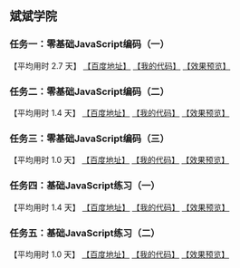 ## 斌斌学院
### 任务一：零基础JavaScript编码（一）

【平均用时 2.7 天】
[【百度地址】](http://ife.baidu.com/course/detail/id/93)
[【我的代码】](https://github.com/wangsiyuan233/IFE2017/tree/master/%E5%B0%8F%E8%96%87%E5%AD%A6%E9%99%A2/xiaowei_task)
[【效果预览】](https://baoyuzhang.github.io/IFE2017/IFE_binbin/IFE_binbin_task1/IFE_binbin_task1.html)

### 任务二：零基础JavaScript编码（二）

【平均用时 1.4 天】
[【百度地址】](http://ife.baidu.com/course/detail/id/91)
[【我的代码】](https://github.com/baoyuzhang/IFE2017/tree/master/IFE_binbin/IFE_binbin_task2)
[【效果预览】](https://baoyuzhang.github.io/IFE2017/IFE_binbin/IFE_binbin_task2/IFE_binbin_task2.html)

### 任务三：零基础JavaScript编码（三）

【平均用时 1.0 天】
[【百度地址】](http://ife.baidu.com/course/detail/id/98)
[【我的代码】](https://github.com/baoyuzhang/IFE2017/tree/master/IFE_binbin/IFE_binbin_task3)
[【效果预览】](https://baoyuzhang.github.io/IFE2017/IFE_binbin/IFE_binbin_task3/IFE_binbin_task3.html)

### 任务四：基础JavaScript练习（一）

【平均用时 1.4 天】
[【百度地址】](http://ife.baidu.com/course/detail/id/103)
[【我的代码】](https://github.com/baoyuzhang/IFE2017/tree/master/IFE_binbin/IFE_binbin_task4)
[【效果预览】](https://baoyuzhang.github.io/IFE2017/IFE_binbin/IFE_binbin_task4/IFE_binbin_task4.html)

### 任务五：基础JavaScript练习（二）

【平均用时 1.0 天】
[【百度地址】](http://ife.baidu.com/course/detail/id/105)
[【我的代码】](https://github.com/baoyuzhang/IFE2017/tree/master/IFE_binbin/IFE_binbin_task5)
[【效果预览】](https://baoyuzhang.github.io/IFE2017/IFE_binbin/IFE_binbin_task5/IFE_binbin_task5.html)